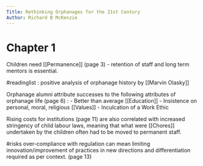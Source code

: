 ```yaml
---
Title: Rethinking Orphanages for the 21st Century
Author: Richard B McKenzie
---
```


# Chapter 1

Children need [[Permanence]] (page 3) - retention of staff and long term mentors is essential. 

#readinglist : positive analysis of orphanage history by [[Marvin Olasky]]


Orphanage alumni attribute successes to the following attributes of orphanage life (page 6) : 
	- Better than average [[Education]]
	- Insistence on personal, moral, religious [[Values]]
	- Inculcation of a Work Ethic

Rising costs for institutions (page 11) are also correlated with increased stringency of child labour laws, meaning that what were [[Chores]] undertaken by the children often had to be moved to permanent staff. 

#risks over-compliance with regulation can mean limiting innovation/improvement of practices in new directions and differentiation required as per context. (page 13)



